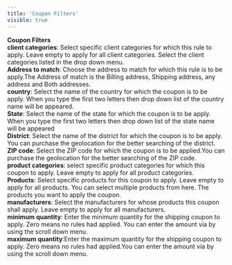 ```yaml
---
title: 'Coupon Filters'
visible: true
---
```


**Coupon Filters**
<br>**client categories**: Select specific client categories for which this rule to apply. Leave empty to apply for all client categories. Select the client categories listed in the drop down menu.
<br>**Address to match**: Choose the address to match for which this rule is to be apply.The Address of match is the Billing address, Shipping address, any address and Both addresses.
<br>**country**: Select the name of the country for which the coupon is to be apply. When you type the first two letters then drop down list of the country name will be appeared.
<br>**State**: Select the name of the state for which the coupon is to be apply. When you type the first two letters then drop down list of the state name will be appeared
<br>**District**: Select the name of the district for which the coupon is to be apply. You can purchase the geolocation for the better searching of the district.
<br>**ZIP code**: Select the ZIP code for which the coupon is to be applied.You can purchase the geolocation for the better searching of the ZIP code.
<br>**product categories**: select specific product categories for which this coupon to apply. Leave empty to apply for all product categories.
<br>**Products**: Select specific products for this coupon to apply. Leave empty to apply for all products. You can select multiple products from here. The products you want to apply the coupon. 
<br>**manufacturers**: Select the manufacturers for whose products this coupon shall apply. Leave empty to apply for all manufacturers.
<br>**minimum quantity**: Enter the minimum quantity for the shipping coupon to apply. Zero means no rules had applied. You can enter the amount via by using the scroll down menu.	
<br>**maximum quantity**:Enter the maximum quantity for the shipping coupon to apply. Zero means no rules had applied.You can enter the amount via by using the scroll down menu.
